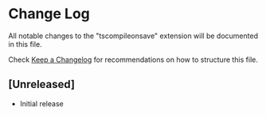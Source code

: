 # Change Log

All notable changes to the "tscompileonsave" extension will be documented in this file.

Check [Keep a Changelog](http://keepachangelog.com/) for recommendations on how to structure this file.

## [Unreleased]

- Initial release